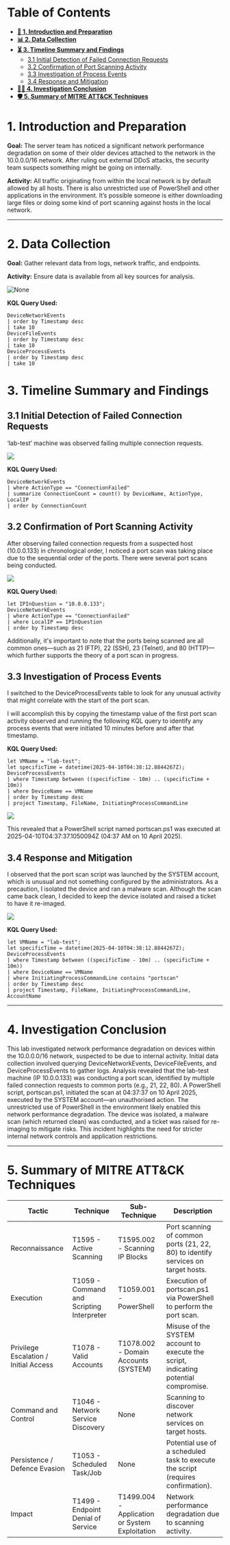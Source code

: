 # Table of Contents

- [**🚀 1. Introduction and Preparation**](#1-introduction-and-preparation)
- [**📊 2. Data Collection**](#2-data-collection)
- [**⏳ 3. Timeline Summary and Findings**](#3-timeline-summary-and-findings)
  - [3.1 Initial Detection of Failed Connection Requests](#31-initial-detection-of-failed-connection-requests)
  - [3.2 Confirmation of Port Scanning Activity](#32-confirmation-of-port-scanning-activity)
  - [3.3 Investigation of Process Events](#33-investigation-of-process-events)
  - [3.4 Response and Mitigation](#34-response-and-mitigation)
- [**🕵️‍♂️ 4. Investigation Conclusion**](#4-investigation-conclusion)
- [**🛡️ 5. Summary of MITRE ATT&CK Techniques**](#5-summary-of-mitre-attck-techniques)

# 1. Introduction and Preparation

**Goal:** The server team has noticed a significant network performance degradation on some of their older devices attached to the network in the 10.0.0.0/16 network. After ruling out external DDoS attacks, the security team suspects something might be going on internally.

**Activity:** All traffic originating from within the local network is by default allowed by all hosts. There is also unrestricted use of PowerShell and other applications in the environment. It’s possible someone is either downloading large files or doing some kind of port scanning against hosts in the local network.

---

# 2. Data Collection

**Goal:** Gather relevant data from logs, network traffic, and endpoints.

**Activity:** Ensure data is available from all key sources for analysis.

<img src="https://i.imgur.com/DI5aV2j.png" alt="None">

**KQL Query Used:**

```
DeviceNetworkEvents
| order by Timestamp desc
| take 10
DeviceFileEvents
| order by Timestamp desc
| take 10
DeviceProcessEvents
| order by Timestamp desc
| take 10
```

# 3. Timeline Summary and Findings

## 3.1 Initial Detection of Failed Connection Requests

‘lab-test’ machine was observed failing multiple connection requests.

<img src="https://i.imgur.com/v7lxgGE.png">

**KQL Query Used:**

```
DeviceNetworkEvents
| where ActionType == "ConnectionFailed"
| summarize ConnectionCount = count() by DeviceName, ActionType, LocalIP
| order by ConnectionCount
```

## 3.2 Confirmation of Port Scanning Activity

After observing failed connection requests from a suspected host (10.0.0.133) in chronological order, I noticed a port scan was taking place due to the sequential order of the ports. There were several port scans being conducted.

<img src="https://i.imgur.com/tF5DXty.png">

**KQL Query Used:**

```
let IPInQuestion = "10.0.0.133";
DeviceNetworkEvents
| where ActionType == "ConnectionFailed"
| where LocalIP == IPInQuestion
| order by Timestamp desc
```

Additionally, it's important to note that the ports being scanned are all common ones—such as 21 (FTP), 22 (SSH), 23 (Telnet), and 80 (HTTP)—which further supports the theory of a port scan in progress.


## 3.3 Investigation of Process Events

I switched to the DeviceProcessEvents table to look for any unusual activity that might correlate with the start of the port scan.

I will accomplish this by copying the timestamp value of the first port scan activity observed and running the following KQL query to identify any process events that were initiated 10 minutes before and after that timestamp.

**KQL Query Used:**

```
let VMName = "lab-test";
let specificTime = datetime(2025-04-10T04:38:12.8844267Z);
DeviceProcessEvents
| where Timestamp between ((specificTime - 10m) .. (specificTime + 10m))
| where DeviceName == VMName
| order by Timestamp desc
| project Timestamp, FileName, InitiatingProcessCommandLine
```

<img src="https://i.imgur.com/VgSUufh.png">

This revealed that a PowerShell script named portscan.ps1 was executed at 2025-04-10T04:37:37.1050094Z (04:37 AM on 10 April 2025).

## 3.4 Response and Mitigation

I observed that the port scan script was launched by the SYSTEM account, which is unusual and not something configured by the administrators. As a precaution, I isolated the device and ran a malware scan. Although the scan came back clean, I decided to keep the device isolated and raised a ticket to have it re-imaged.

<img src="https://i.imgur.com/bqmkw4L.png">

**KQL Query Used:**

```
let VMName = "lab-test";
let specificTime = datetime(2025-04-10T04:38:12.8844267Z);
DeviceProcessEvents
| where Timestamp between ((specificTime - 10m) .. (specificTime + 10m))
| where DeviceName == VMName
| where InitiatingProcessCommandLine contains "portscan"
| order by Timestamp desc
| project Timestamp, FileName, InitiatingProcessCommandLine, AccountName
```

---

# 4. Investigation Conclusion

This lab investigated network performance degradation on devices within the 10.0.0.0/16 network, suspected to be due to internal activity. Initial data collection involved querying DeviceNetworkEvents, DeviceFileEvents, and DeviceProcessEvents to gather logs. Analysis revealed that the lab-test machine (IP 10.0.0.133) was conducting a port scan, identified by multiple failed connection requests to common ports (e.g., 21, 22, 80). A PowerShell script, portscan.ps1, initiated the scan at 04:37:37 on 10 April 2025, executed by the SYSTEM account—an unauthorised action. The unrestricted use of PowerShell in the environment likely enabled this network performance degradation. The device was isolated, a malware scan (which returned clean) was conducted, and a ticket was raised for re-imaging to mitigate risks. This incident highlights the need for stricter internal network controls and application restrictions.

---

# 5. Summary of MITRE ATT&CK Techniques

| Tactic                        | Technique                                | Sub-Technique                           | Description                                                                 |
|-------------------------------|------------------------------------------|-----------------------------------------|-----------------------------------------------------------------------------|
| Reconnaissance               | T1595 - Active Scanning                 | T1595.002 - Scanning IP Blocks          | Port scanning of common ports (21, 22, 80) to identify services on target hosts. |
| Execution                    | T1059 - Command and Scripting Interpreter| T1059.001 - PowerShell                  | Execution of portscan.ps1 via PowerShell to perform the port scan.          |
| Privilege Escalation / Initial Access | T1078 - Valid Accounts                  | T1078.002 - Domain Accounts (SYSTEM)    | Misuse of the SYSTEM account to execute the script, indicating potential compromise. |
| Command and Control          | T1046 - Network Service Discovery        | None                                    | Scanning to discover network services on target hosts.                      |
| Persistence / Defence Evasion| T1053 - Scheduled Task/Job              | None                                    | Potential use of a scheduled task to execute the script (requires confirmation). |
| Impact                       | T1499 - Endpoint Denial of Service       | T1499.004 - Application or System Exploitation | Network performance degradation due to scanning activity.                   |
